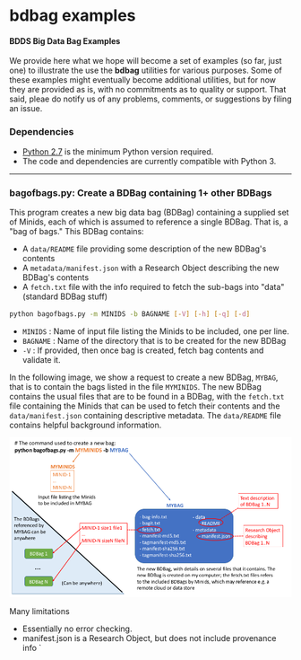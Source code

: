 # bdbag examples

#### BDDS Big Data Bag Examples

We provide here what we hope will become a set of examples 
(so far, just one) to illustrate the use the **bdbag** utilities for various purposes.
Some of these examples might eventually become additional utilities, but for now 
they are provided as is, with no commitments as to quality or support. That said,
pleae do notify us of any problems, comments, or suggestions by filing an issue.

### Dependencies

* [Python 2.7](https://www.python.org/downloads/release/python-2711/) is the minimum Python version required.
* The code and dependencies are currently compatible with Python 3.

---

### bagofbags.py: Create a BDBag containing 1+ other BDBags

This program creates a new big data bag (BDBag) containing a supplied set of Minids,
each of which is assumed to reference a single BDBag.  That is, a "bag of bags." This BDBag contains:
* A `data/README` file providing some description of the new BDBag's contents
* A `metadata/manifest.json` with a Research Object describing the new BDBag's contents
* A `fetch.txt` file with the info required to fetch the sub-bags into "data" (standard BDBag stuff)

```sh
python bagofbags.py -m MINIDS -b BAGNAME [-V] [-h] [-q] [-d]
```
* `MINIDS` : Name of input file listing the Minids to be included, one per line.
* `BAGNAME` : Name of the directory that is to be created for the new BDBag
* `-V` : If provided, then once bag is created, fetch bag contents and validate it.

In the following image, we show a request to create a new BDBag, `MYBAG`, that is to contain
the bags listed in the file `MYMINIDS`. The new BDBag contains the usual files that are to be
found in a BDBag, with the `fetch.txt` file containing the Minids that can be used to fetch
their contents and the `data/manifest.json` containing descriptive metadata. The `data/README` file
contains helpful background information.

![Image of the whole thing](images/MetaBags.png)

Many limitations
* Essentially no error checking.
* manifest.json is a Research Object, but does not include provenance info
`
